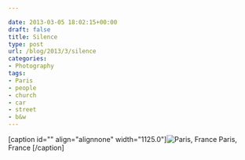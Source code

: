 ```yaml
---

date: 2013-03-05 18:02:15+00:00
draft: false
title: Silence
type: post
url: /blog/2013/3/silence
categories:
- Photography
tags:
- Paris
- people
- church
- car
- street
- b&w
---
```


[caption id="" align="alignnone" width="1125.0"]![ Paris, France ](/images/2013-03-05-20133silence/20130226-R0013303.jpg)
 Paris, France [/caption]
